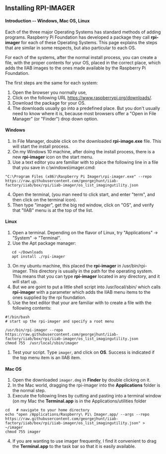 ## Installing RPI-IMAGER
#### Introduction -- Windows, Mac OS, Linux
Each of the three major Operating Systems has standard methods of adding programs. Raspberry Pi Foundation has developed a package they call **rpi-imager** for each of these Operating Systems. This page explains the steps that are similar in some respects, but also particular to each OS.

For each of the systems, after the normal install process, you can create a file, with the proper contents for your OS, placed in the correct place, which adds the IIAB images to the ones made available by the Raspberry Pi Foundation.

The first steps are the same for each system:
   
1. Open the browser you normally use,
1. Click on the following URL https://www.raspberrypi.org/downloads/.
1. Download the package for your OS.
1. The downloads usually go into a predefined place. But you don't usually need to know where it is, because most browsers offer a "Open in File Manager" (or "Finder") drop down option.
 
#### Windows

1. In File Manager, double click on the downloaded **rpi-image.exe** file. This will start the install process.
1. On my Windows 10 machine, after doing the install process, there is a new **rpi-imager** icon on the start menu. 
1. Use a text editor you are familiar with to place the following line in a file that you save in c:\windows\imager.cmd:
```
"C:\Program Files (x86)\Raspberry Pi Imager\rpi-imager.exe" --repo https://raw.githubusercontent.com/georgejhunt/iiab-factory/iiab/box/rpi/iiab-imager/os_list_imagingutility.json
```
4. Open the terminal, (you man need to click start, and enter "term", and then click on the terminal icon).
4. Then type "imager", get the big red window, click on "OS", and verify that "IIAB" menu is at the top of the list.

#### Linux
 
 1. Open a terminal. Depending on the flavor of Linux, try "Applications" -> "System" -> "Terminal".
 2. Use the Apt package manager:
 ``` 
    cd ~/Downloads
    apt install ./rpi-imager
 ```
 3. On my ubuntu machine, this placed the **rpi-imager** in /usr/bin/rpi-imager. This directory is usually in the path for the operating system. This means that you can type **rpi-imager** located in any directory, and it will start up.
 4. But we are goint to put a little shell script into /usr/local/sbin/ which calls **rpi-imager** with a parameter which adds the IIAB menu items to the ones supplied by the rpi foundation.
 4. Use the text editor that your are familiar with to create a file with the following contents:
 ```
#!/bin/bash
# start up the rpi-imager and specify a root menu

 /usr/bin/rpi-imager --repo https://raw.githubusercontent.com/georgejhunt/iiab-factory/iiab/box/rpi/iiab-imager/os_list_imagingutility.json
chmod 755  /usr/local/sbin/imager
```
1. Test your script. Type ```imager```, and click on **OS**. Success is indicated if the top menu item is an IIAB item.

#### Mac OS

1. Open the downloaded ```imager.dmg``` in **Finder** by double clicking on it.
1. In the Mac world, dragging the rpi-imager into the **Applications** folder is the normal step.
1. Execute the following lines by cutting and pasting into a terminal window (on my Mac the **Terminal.app** is in the Applications/utilities folder
```
cd   # navigate to your home directory
echo "open /Applications/Raspberry\ Pi\ Imager.app/ --args --repo  https://raw.githubusercontent.com/georgejhunt/iiab-factory/iiab/box/rpi/iiab-imager/os_list_imagingutility.json" > ~/imager
chmod 755 imager
```
4. If you are wanting to use imager frequently, I find it convenient to drag the **Terminal.app** to the task bar so that it is easily available.
